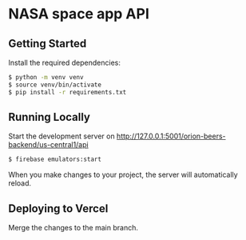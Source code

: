 # NASA space app API

## Getting Started

Install the required dependencies:

```bash
$ python -m venv venv
$ source venv/bin/activate
$ pip install -r requirements.txt
```

## Running Locally

Start the development server on http://127.0.0.1:5001/orion-beers-backend/us-central1/api

```bash
$ firebase emulators:start
```

When you make changes to your project, the server will automatically reload.

## Deploying to Vercel

Merge the changes to the main branch.
